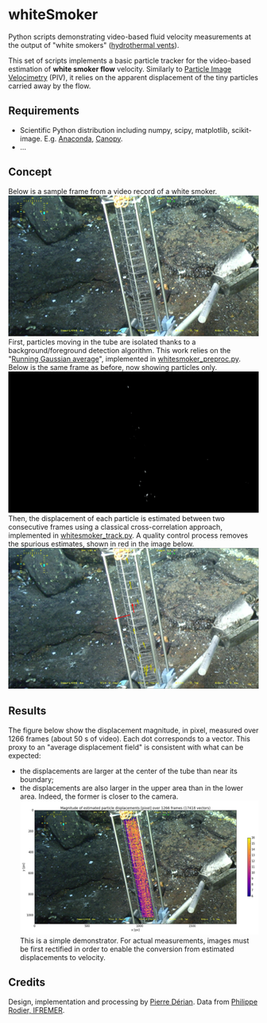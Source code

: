 # whiteSmoker
Python scripts demonstrating video-based fluid velocity measurements at the output of "white smokers" ([hydrothermal vents](https://en.wikipedia.org/wiki/Hydrothermal_vent#Black_smokers_and_white_smokers)).

This set of scripts implements a basic particle tracker for the video-based estimation of **white smoker flow** velocity. Similarly to [Particle Image Velocimetry](https://en.wikipedia.org/wiki/Particle_image_velocimetry) (PIV), it relies on the apparent displacement of the tiny particles carried away by the flow.

## Requirements
- Scientific Python distribution including numpy, scipy, matplotlib, scikit-image. E.g. [Anaconda](https://www.continuum.io/downloads), [Canopy](https://www.enthought.com/products/canopy/).
- ...

## Concept
Below is a sample frame from a video record of a white smoker.
![Sample frame](resources/frame_0200.jpg)
First, particles moving in the tube are isolated thanks to a background/foreground detection algorithm. This work relies on the "[Running Gaussian average](https://en.wikipedia.org/wiki/Background_subtraction#Running_Gaussian_average)", implemented in [whitesmoker_preproc.py](whitesmoker_preproc.py).
Below is the same frame as before, now showing particles only.
![Foreground particles](resources/diff_0200.jpg)
Then, the displacement of each particle is estimated between two consecutive frames using a classical cross-correlation approach, implemented in [whitesmoker_track.py](whitesmoker_track.py). A quality control process removes the spurious estimates, shown in red in the image below.
![Estimated displacements](resources/track_0200.jpg)

## Results
The figure below show the displacement magnitude, in pixel, measured over 1266 frames (about 50 s of video). Each dot corresponds to a vector.
This proxy to an "average displacement field" is consistent with what can be expected:
- the displacements are larger at the center of the tube than near its boundary;
- the displacements are also larger in the upper area than in the lower area. Indeed, the former is closer to the camera.
![Results](resources/velocity_map_full.png)
This is a simple demonstrator. For actual measurements, images must be first rectified in order to enable the conversion from estimated displacements to velocity.

## Credits
Design, implementation and processing by [Pierre Dérian](http://www.pierrederian.net).
Data from [Philippe Rodier, IFREMER](http://wwz.ifremer.fr/deep).
